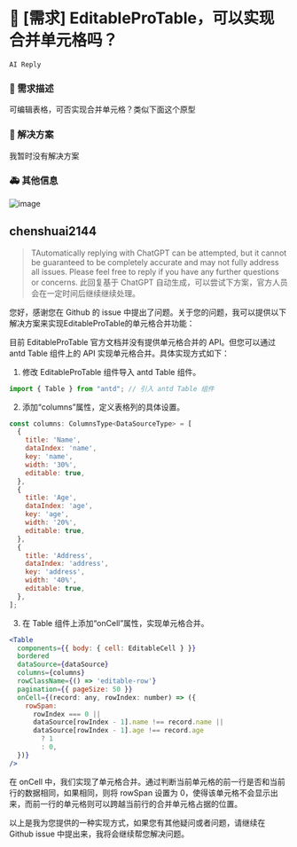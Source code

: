 # 👑 [需求] EditableProTable，可以实现合并单元格吗？

`AI Reply`

### 🥰 需求描述

可编辑表格，可否实现合并单元格？类似下面这个原型

### 🧐 解决方案

我暂时没有解决方案

### 🚑 其他信息

![image](https://user-images.githubusercontent.com/18433582/138039573-1976af3a-6443-4697-bcda-88cd5a72458d.png)

## chenshuai2144

> TAutomatically replying with ChatGPT can be attempted, but it cannot be guaranteed to be completely accurate and may not fully address all issues. Please feel free to reply if you have any further questions or concerns.
> 此回复基于 ChatGPT 自动生成，可以尝试下方案，官方人员会在一定时间后继续继续处理。

您好，感谢您在 Github 的 issue 中提出了问题。关于您的问题，我可以提供以下解决方案来实现EditableProTable的单元格合并功能：

目前 EditableProTable 官方文档并没有提供单元格合并的 API。但您可以通过 antd Table 组件上的 API 实现单元格合并。具体实现方式如下：

1. 修改 EditableProTable 组件导入 antd Table 组件。

```jsx
import { Table } from "antd"; // 引入 antd Table 组件
```

2. 添加“columns”属性，定义表格列的具体设置。

```jsx
const columns: ColumnsType<DataSourceType> = [
  {
    title: 'Name',
    dataIndex: 'name',
    key: 'name',
    width: '30%',
    editable: true,
  },
  {
    title: 'Age',
    dataIndex: 'age',
    key: 'age',
    width: '20%',
    editable: true,
  },
  {
    title: 'Address',
    dataIndex: 'address',
    key: 'address',
    width: '40%',
    editable: true,
  },
];
```

3. 在 Table 组件上添加“onCell”属性，实现单元格合并。

```jsx
<Table
  components={{ body: { cell: EditableCell } }}
  bordered
  dataSource={dataSource}
  columns={columns}
  rowClassName={() => 'editable-row'}
  pagination={{ pageSize: 50 }}
  onCell={(record: any, rowIndex: number) => ({
    rowSpan:
      rowIndex === 0 ||
      dataSource[rowIndex - 1].name !== record.name ||
      dataSource[rowIndex - 1].age !== record.age
        ? 1
        : 0,
  })}
/>
```

在 onCell 中，我们实现了单元格合并。通过判断当前单元格的前一行是否和当前行的数据相同，如果相同，则将 rowSpan 设置为 0，使得该单元格不会显示出来，而前一行的单元格则可以跨越当前行的合并单元格占据的位置。

以上是我为您提供的一种实现方式，如果您有其他疑问或者问题，请继续在 Github issue 中提出来，我将会继续帮您解决问题。
